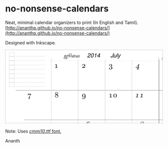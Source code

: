 no-nonsense-calendars
=====================

Neat, minimal calendar organizers to print (In English and Tamil). [http://ananthp.github.io/no-nonsense-calendars/](http://ananthp.github.io/no-nonsense-calendars/)


Designed with Inkscape.

![July 2014 Calendar](images/2014-07_july--no-nonsense-calendar.png "July 2014, No Nonsense Calendar")

Note: Uses [_cmmi10.ttf_ font.](http://www.ctan.org/tex-archive/fonts/cm/ps-type1/bakoma/ttf)

Ananth
